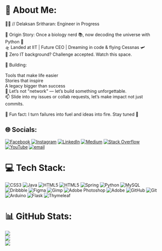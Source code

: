 # 💫 About Me:
👨‍🚀 // Delaksan Sritharan: Engineer in Progress<br><br>📍 Origin Story: Once a biology nerd 📚, now decoding the universe with Python 🐍<br>🛸 Landed at IIT | Future CEO | Dreaming in code & flying Cessnas 🛩️<br>🧠 Zero IT background? Challenge accepted. Watch this space.<br><br>🧩 Building:<br><br>Tools that make life easier<br>Stories that inspire<br>A legacy bigger than success<br>🤝 Let’s not "network" — let’s build something unforgettable.<br>📫 Slide into my issues or collab requests, let’s make impact not just commits.<br><br>🧨 Fun fact: I turn failures into fuel and ideas into fire. Stay tuned 🚀


## 🌐 Socials:
[![Facebook](https://img.shields.io/badge/Facebook-%231877F2.svg?logo=Facebook&logoColor=white)](https://facebook.com/delaksan) [![Instagram](https://img.shields.io/badge/Instagram-%23E4405F.svg?logo=Instagram&logoColor=white)](https://instagram.com/delaksan_sritharan) [![LinkedIn](https://img.shields.io/badge/LinkedIn-%230077B5.svg?logo=linkedin&logoColor=white)](https://linkedin.com/in/delaksan-sritharan) [![Medium](https://img.shields.io/badge/Medium-12100E?logo=medium&logoColor=white)](https://medium.com/@@delaksan) [![Stack Overflow](https://img.shields.io/badge/-Stackoverflow-FE7A16?logo=stack-overflow&logoColor=white)](https://stackoverflow.com/users/delaksan-sritharan) [![YouTube](https://img.shields.io/badge/YouTube-%23FF0000.svg?logo=YouTube&logoColor=white)](https://youtube.com/@@delaksansritharan) [![email](https://img.shields.io/badge/Email-D14836?logo=gmail&logoColor=white)](mailto:delaksan@gmail.com) 

# 💻 Tech Stack:
![CSS3](https://img.shields.io/badge/css3-%231572B6.svg?style=flat&logo=css3&logoColor=white) ![Java](https://img.shields.io/badge/java-%23ED8B00.svg?style=flat&logo=openjdk&logoColor=white) ![HTML5](https://img.shields.io/badge/html5-%23E34F26.svg?style=flat&logo=html5&logoColor=white) ![HTML5](https://img.shields.io/badge/html5-%23E34F26.svg?style=flat&logo=html5&logoColor=white) ![Spring](https://img.shields.io/badge/spring-%236DB33F.svg?style=flat&logo=spring&logoColor=white) ![Python](https://img.shields.io/badge/python-3670A0?style=flat&logo=python&logoColor=ffdd54) ![MySQL](https://img.shields.io/badge/mysql-4479A1.svg?style=flat&logo=mysql&logoColor=white) ![Dribbble](https://img.shields.io/badge/Dribbble-EA4C89?style=flat&logo=dribbble&logoColor=white) ![Figma](https://img.shields.io/badge/figma-%23F24E1E.svg?style=flat&logo=figma&logoColor=white) ![Gimp](https://img.shields.io/badge/Gimp-657D8B?style=flat&logo=gimp&logoColor=FFFFFF) ![Adobe Photoshop](https://img.shields.io/badge/adobe%20photoshop-%2331A8FF.svg?style=flat&logo=adobe%20photoshop&logoColor=white) ![Adobe](https://img.shields.io/badge/adobe-%23FF0000.svg?style=flat&logo=adobe&logoColor=white) ![GitHub](https://img.shields.io/badge/github-%23121011.svg?style=flat&logo=github&logoColor=white) ![Git](https://img.shields.io/badge/git-%23F05033.svg?style=flat&logo=git&logoColor=white) ![Arduino](https://img.shields.io/badge/-Arduino-00979D?style=flat&logo=Arduino&logoColor=white) ![Flask](https://img.shields.io/badge/flask-%23000.svg?style=flat&logo=flask&logoColor=white) ![Thymeleaf](https://img.shields.io/badge/Thymeleaf-%23005C0F.svg?style=flat&logo=Thymeleaf&logoColor=white)
# 📊 GitHub Stats:
![](https://github-readme-stats.vercel.app/api?username=Delaksan-Sritharan&theme=dark&hide_border=true&include_all_commits=true&count_private=true)<br/>
![](https://nirzak-streak-stats.vercel.app/?user=Delaksan-Sritharan&theme=dark&hide_border=true)<br/>
![](https://github-readme-stats.vercel.app/api/top-langs/?username=Delaksan-Sritharan&theme=dark&hide_border=true&include_all_commits=true&count_private=true&layout=compact)

<!-- Proudly created with GPRM ( https://gprm.itsvg.in ) -->
